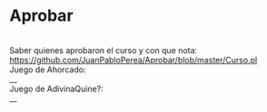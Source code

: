 # Aprobar
<br/>Saber quienes aprobaron el curso y con que nota:
<br/>https://github.com/JuanPabloPerea/Aprobar/blob/master/Curso.pl
<br/>Juego de Ahorcado:
<br/>__
<br/>Juego de AdivinaQuine?:
<br/>__
